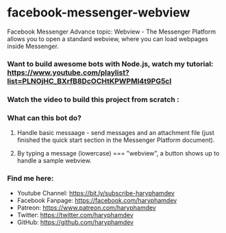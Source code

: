 # facebook-messenger-webview
Facebook Messenger Advance topic: Webview - The Messenger Platform allows you to open a standard webview, where you can load webpages inside Messenger.

### Want to build awesome bots with Node.js, watch my tutorial: https://www.youtube.com/playlist?list=PLNOjHC_BXrfB8DcOCHtKPWPMl4t9PG5cI

### Watch the video to build this project from scratch : 

### What can this bot do?

1. Handle basic messaage - send messages and an attachment file (just finished the quick start section in the Messenger Platform document).

2. By typing a message (lowercase) === "webview", a button shows up to handle a sample webview.

### Find me here:
- Youtube Channel: https://bit.ly/subscribe-haryphamdev
- Facebook Fanpage: https://facebook.com/haryphamdev
- Patreon: https://www.patreon.com/haryphamdev
- Twitter: https://twitter.com/haryphamdev
- GitHub: https://github.com/haryphamdev
